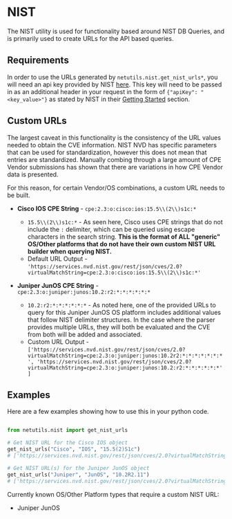 # NIST

The NIST utility is used for functionality based around NIST DB Queries, and is primarily used to create URLs for the API based queries.

## Requirements

In order to use the URLs generated by `netutils.nist.get_nist_urls*`, you will need an api key provided by NIST [here]('https://nvd.nist.gov/developers/request-an-api-key').  This key will need to be passed in as an additional header in your request in the form of `{"apiKey": "<key_value>"}` as stated by NIST in their [Getting Started]('https://nvd.nist.gov/developers/start-here') section.


## Custom URLs

The largest caveat in this functionality is the consistency of the URL values needed to obtain the CVE information.  NIST NVD has specific parameters that can be used for standardization, however this does not mean that entries are standardized.  Manually combing through a large amount of CPE Vendor submissions has shown that there are variations in how CPE Vendor data is presented.

For this reason, for certain Vendor/OS combinations, a custom URL needs to be built.
- **Cisco IOS CPE String** - `cpe:2.3:o:cisco:ios:15.5\\(2\\)s1c:*`
    - `15.5\\(2\\)s1c:*` - As seen here, Cisco uses CPE strings that do not include the `:` delimiter, which can be queried using escape characters in the search string.  **This is the format of ALL "generic" OS/Other platforms that do not have their own custom NIST URL builder when querying NIST.**
    - Default URL Output - `'https://services.nvd.nist.gov/rest/json/cves/2.0?virtualMatchString=cpe:2.3:o:cisco:ios:15.5\\(2\\)s1c:*'`

- **Juniper JunOS CPE String** - `cpe:2.3:o:juniper:junos:10.2:r2:*:*:*:*:*:*` 
    - `10.2:r2:*:*:*:*:*:*` - As noted here, one of the provided URLs to query for this Juniper JunOS OS platform includes additional values that follow NIST delimiter structures.  In the case where the parser provides multiple URLs, they will both be evaluated and the CVE from both will be added and associated.
    - Custom URL Output - `['https://services.nvd.nist.gov/rest/json/cves/2.0?virtualMatchString=cpe:2.3:o:juniper:junos:10.2r2:*:*:*:*:*:*:*', 'https://services.nvd.nist.gov/rest/json/cves/2.0?virtualMatchString=cpe:2.3:o:juniper:junos:10.2:r2:*:*:*:*:*:*']`


## Examples
Here are a few examples showing how to use this in your python code.

```python

from netutils.nist import get_nist_urls

# Get NIST URL for the Cisco IOS object
get_nist_urls("Cisco", "IOS", "15.5(2)S1c")
# ['https://services.nvd.nist.gov/rest/json/cves/2.0?virtualMatchString=cpe:2.3:o:cisco:ios:15.5\\(2\\)s1c:*']

# Get NIST URL(s) for the Juniper JunOS object
get_nist_urls("Juniper", "JunOS", "10.2R2.11")
# ['https://services.nvd.nist.gov/rest/json/cves/2.0?virtualMatchString=cpe:2.3:o:juniper:junos:10.2r2:*:*:*:*:*:*:*', 'https://services.nvd.nist.gov/rest/json/cves/2.0?virtualMatchString=cpe:2.3:o:juniper:junos:10.2:r2:*:*:*:*:*:*']
```

Currently known OS/Other Platform types that require a custom NIST URL:

- Juniper JunOS
